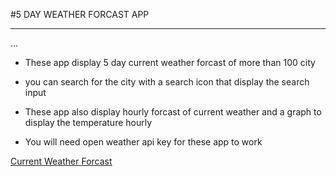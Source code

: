 #5 DAY WEATHER FORCAST APP
___
...
* These app display 5 day current weather forcast of more than 100 city

* you can search for the city with a search icon that display the search input


* These app also display hourly forcast of current weather and a graph to display the temperature hourly
* You will need open weather api key for these app to work

[Current Weather Forcast](https://weatherforcastapp.netlify.com)
